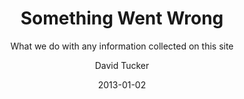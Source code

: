 ---
title: Something Went Wrong
subtitle: What we do with any information collected on this site
author: David Tucker
date: 2013-01-02
template: error.html 
---